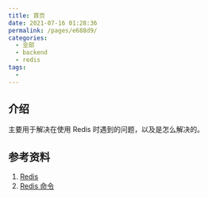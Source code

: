 ```yaml
---
title: 首页
date: 2021-07-16 01:28:36
permalink: /pages/e688d9/
categories: 
  - 全部
  - backend
  - redis
tags: 
  - 
---
```


## 介绍

主要用于解决在使用 Redis 时遇到的问题，以及是怎么解决的。



## 参考资料

1. [Redis](https://redis.io/documentation)
2. [Redis 命令](https://redis.io/commands)